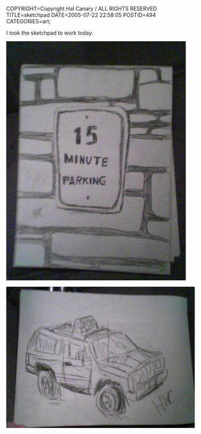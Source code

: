 COPYRIGHT=Copyright Hal Canary / ALL RIGHTS RESERVED
TITLE=sketchpad
DATE=2005-07-22 22:58:05
POSTID=494
CATEGORIES=art;

I took the sketchpad to work today.  
  
![[]](/art/2005-07-22-Picture024.jpg)  
  
![[]](/art/2005-07-22-Picture025.jpg)
